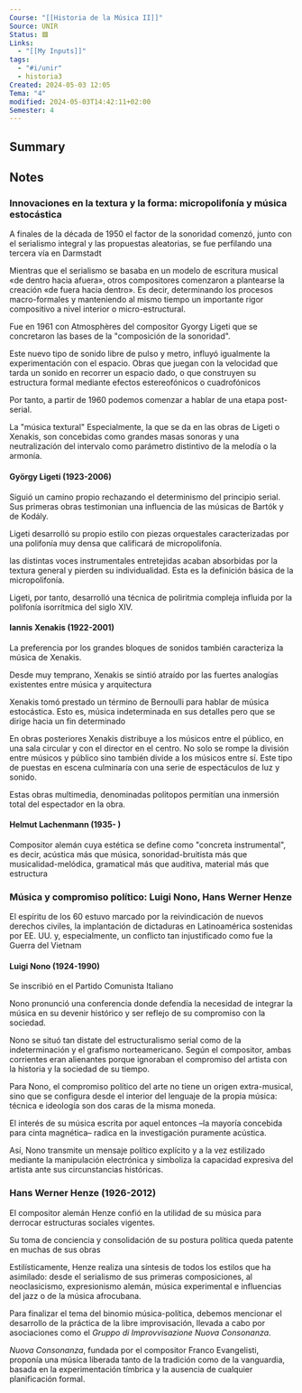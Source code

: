 ```yaml
---
Course: "[[Historia de la Música II]]"
Source: UNIR
Status: 🟥
Links:
  - "[[My Inputs]]"
tags:
  - "#i/unir"
  - historia3
Created: 2024-05-03 12:05
Tema: "4"
modified: 2024-05-03T14:42:11+02:00
Semester: 4
---
```

## Summary


## Notes

### Innovaciones en la textura y la forma: micropolifonía y música estocástica

A finales de la década de 1950 el factor de la sonoridad comenzó, junto con el serialismo integral y las propuestas aleatorias, se fue perfilando una tercera vía en Darmstadt

Mientras que el serialismo se basaba en un modelo de escritura musical «de dentro hacia afuera», otros compositores comenzaron a plantearse la creación «de fuera hacia dentro». Es decir, determinando los procesos macro-formales y manteniendo al mismo tiempo un importante rigor compositivo a nivel interior o micro-estructural.

Fue en 1961 con Atmosphères del compositor Gyorgy Ligeti que se concretaron las bases de la "composición de la sonoridad".

Este nuevo tipo de sonido libre de pulso y metro, influyó igualmente la experimentación con el espacio. Obras que juegan con la velocidad que tarda un sonido en recorrer un espacio dado, o que construyen su estructura formal mediante efectos estereofónicos o cuadrofónicos

Por tanto, a partir de 1960 podemos comenzar a hablar de una etapa post-serial.

La "música textural" Especialmente, la que se da en las obras de Ligeti o Xenakis, son concebidas como grandes masas sonoras y una neutralización del intervalo como parámetro distintivo de la melodía o la armonía.

#### György Ligeti (1923-2006)

Siguió un camino propio rechazando el determinismo del principio serial. Sus primeras obras testimonian una influencia de las músicas de Bartók y de Kodály.

Ligeti desarrolló su propio estilo con piezas orquestales caracterizadas por una polifonía muy densa que calificará de micropolifonía.

las distintas voces instrumentales entretejidas acaban absorbidas por la textura general y pierden su individualidad. Esta es la definición básica de la micropolifonía.

Ligeti, por tanto, desarrolló una técnica de poliritmia compleja influida por la polifonía isorrítmica del siglo XIV.

#### Iannis Xenakis (1922-2001)

La preferencia por los grandes bloques de sonidos también caracteriza la música de Xenakis.

Desde muy temprano, Xenakis se sintió atraído por las fuertes analogías existentes entre música y arquitectura

Xenakis tomó prestado un término de Bernoulli para hablar de música estocástica. Esto es, música indeterminada en sus detalles pero que se dirige hacia un fin determinado

En obras posteriores Xenakis distribuye a los músicos entre el público, en una sala circular y con el director en el centro.  No solo se rompe la división entre músicos y público sino también divide a los músicos entre sí. Este tipo de puestas en escena culminaría con una serie de espectáculos de luz y sonido.

Estas obras multimedia, denominadas politopos permitían una inmersión total del espectador en la obra.


#### Helmut Lachenmann (1935- )

Compositor alemán cuya estética se define como "concreta instrumental", es decir, acústica más que música, sonoridad-bruitista más que musicalidad-melódica, gramatical más que auditiva, material más que estructura

### Música y compromiso político: Luigi Nono, Hans Werner Henze

El espíritu de los 60 estuvo marcado por la reivindicación de nuevos derechos civiles, la implantación de dictaduras en Latinoamérica sostenidas por EE. UU. y, especialmente, un conflicto tan injustificado como fue la Guerra del Vietnam

#### Luigi Nono (1924-1990)

Se inscribió en el Partido Comunista Italiano

Nono pronunció una conferencia donde defendía la necesidad de integrar la música en su devenir histórico y ser reflejo de su compromiso con la sociedad.

Nono se situó tan distate del estructuralismo serial como de la indeterminación y el grafismo norteamericano. Según el compositor, ambas corrientes eran alienantes porque ignoraban el compromiso del artista con la historia y la sociedad de su tiempo.

Para Nono, el compromiso político del arte no tiene un origen extra-musical, sino que se configura desde el interior del lenguaje de la propia música: técnica e ideología son dos caras de la misma moneda.

El interés de su música escrita por aquel entonces –la mayoría concebida para cinta magnética– radica en la investigación puramente acústica.

Así, Nono transmite un mensaje político explícito y a la vez estilizado mediante la manipulación electrónica y simboliza la capacidad expresiva del artista ante sus circunstancias históricas.

### Hans Werner Henze (1926-2012)

El compositor alemán Henze confió en la utilidad de su música para derrocar estructuras sociales vigentes.

Su toma de conciencia y consolidación de su postura política queda patente en muchas de sus obras

Estilísticamente, Henze realiza una síntesis de todos los estilos que ha asimilado: desde el serialismo de sus primeras composiciones, al neoclasicismo, expresionismo alemán, música experimental e influencias del jazz o de la música afrocubana.

Para finalizar el tema del binomio música-política, debemos mencionar el desarrollo de la práctica de la libre improvisación, llevada a cabo por asociaciones como el *Gruppo di Improvvisazione Nuova Consonanza*.

*Nuova Consonanza*, fundada por el compositor Franco Evangelisti, proponía una música liberada tanto de la tradición como de la vanguardia, basada en la experimentación tímbrica y la ausencia de cualquier planificación formal.




















